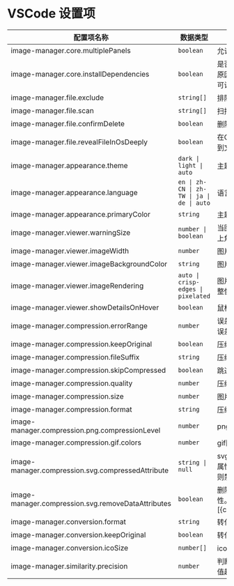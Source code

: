 # VSCode 设置项


| 配置项名称                                         | 数据类型                                   | 描述                                                         | 默认值                                                                                                                        |
| -------------------------------------------------- | ------------------------------------------ | ------------------------------------------------------------ | ----------------------------------------------------------------------------------------------------------------------------- |
| image-manager.core.multiplePanels                  | `boolean`                                  | 允许同时存在多个面板                                         | false                                                                                                                         |
| image-manager.core.installDependencies             | `boolean`                                  | 是否安装依赖。如果网络原因导致无法安装依赖，可设置为 `false` | true                                                                                                                          |
| image-manager.file.exclude                         | `string[]`                                 | 排除目录                                                     | `["**/node_modules/**","**/.git/**","**/dist/**","**/coverage/**","**/.next/**","**/.nuxt/**","**/.vercel/**","**/.idea/**"]` |
| image-manager.file.scan                            | `string[]`                                 | 扫描的图片类型                                               | `["png","jpg","jpeg","webp","gif","tiff","tif","avif","heif","heic","apng","svg","bmp","ico"]`                                |
| image-manager.file.confirmDelete                   | `boolean`                                  | 删除图片时是否询问                                           | true                                                                                                                          |
| image-manager.file.revealFileInOsDeeply            | `boolean`                                  | 在OS中显示文件夹时进入到文件夹中                             | false                                                                                                                         |
| image-manager.appearance.theme                     | `dark \| light \| auto`                    | 主题                                                         | `auto`                                                                                                                        |
| image-manager.appearance.language                  | `en \| zh-CN \| zh-TW \| ja \| de \| auto` | 语言                                                         | `auto`                                                                                                                        |
| image-manager.appearance.primaryColor              | `string`                                   | 主题色                                                       | undefined                                                                                                                     |
| image-manager.viewer.warningSize                   | `number \| boolean`                        | 当图片体积大于此值时右上角展示警告点（KB）                   | 1024                                                                                                                          |
| image-manager.viewer.imageWidth                    | `number`                                   | 图片宽度（px）                                               | 100                                                                                                                           |
| image-manager.viewer.imageBackgroundColor          | `string`                                   | 图片背景色                                                   | `#1a1a1a`                                                                                                                     |
| image-manager.viewer.imageRendering                | `auto \| crisp-edges \| pixelated`         | 图片渲染方式（可自行调整像素风）                             | `auto`                                                                                                                        |
| image-manager.viewer.showDetailsOnHover            | `boolean`                                  | 鼠标悬停时显示图片详情                                       | true                                                                                                                          |
| image-manager.compression.errorRange               | `number`                                   | 误差范围（KB），超出此误差视为图片压缩后增大                 | 2                                                                                                                             |
| image-manager.compression.keepOriginal             | `boolean`                                  | 压缩后保留原图                                               | false                                                                                                                         |
| image-manager.compression.fileSuffix               | `string`                                   | 压缩图片文件名添加后缀                                       | `.min`                                                                                                                        |
| image-manager.compression.skipCompressed           | `boolean`                                  | 跳过已压缩的图片                                             | true                                                                                                                          |
| image-manager.compression.quality                  | `number`                                   | 压缩图片质量                                                 | -                                                                                                                             |
| image-manager.compression.size                     | `number`                                   | 图片尺寸（几倍图）                                           | 1                                                                                                                             |
| image-manager.compression.format                   | `string`                                   | 压缩时转化图片的格式                                         | ''                                                                                                                            |
| image-manager.compression.png.compressionLevel     | `number`                                   | png图片压缩等级                                              | 9                                                                                                                             |
| image-manager.compression.gif.colors               | `number`                                   | gif图片色彩                                                  | 256                                                                                                                           |
| image-manager.compression.svg.compressedAttribute  | `string \| null`                           | svg压缩后添加「已压缩」属性。如果设置为 null，则禁用功能     | `c`                                                                                                                           |
| image-manager.compression.svg.removeDataAttributes | `boolean`                                  | 删除svg中的 data-* 属性。除了 data-\[{compressedAttribute}\] | true                                                                                                                          |
| image-manager.conversion.format                    | `string`                                   | 转化图片格式                                                 | ''                                                                                                                            |
| image-manager.conversion.keepOriginal              | `boolean`                                  | 转化图片格式后保留原图                                       | false                                                                                                                         |
| image-manager.conversion.icoSize                   | `number[]`                                 | ico图标尺寸                                                  | [16, 32]                                                                                                                      |
| image-manager.similarity.precision                 | `number`                                   | 判断图片相似的精确度。值越小，判断越严格                     | 10                                                                                                                            |
